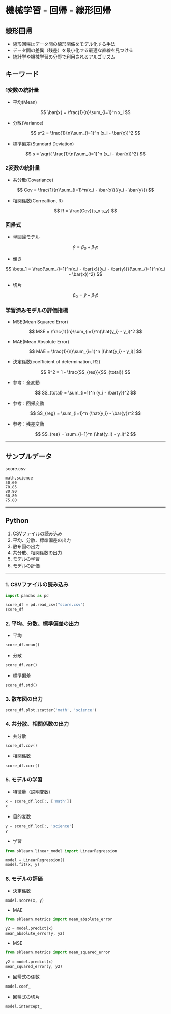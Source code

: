 # 機械学習 - 回帰 - 線形回帰

## 線形回帰

* 線形回帰はデータ間の線形関係をモデル化する手法
* データ間の差異（残差）を最小化する最適な直線を見つける
* 統計学や機械学習の分野で利用されるアルゴリズム

## キーワード

### 1変数の統計量

* 平均(Mean)

$$
\bar{x} = \frac{1}{n}\sum_{i=1}^n x_i
$$

* 分散(Variance)

$$
s^2 = \frac{1}{n}\sum_{i=1}^n (x_i - \bar{x})^2
$$

* 標準偏差(Standard Deviation)

$$
s = \sqrt{ \frac{1}{n}\sum_{i=1}^n (x_i - \bar{x})^2}
$$

### 2変数の統計量

* 共分散(Covariance)

$$
Cov = \frac{1}{n}\sum_{i=1}^n(x_i - \bar{x})({y_i - \bar{y}})
$$

* 相関係数(Correaltion, R)

$$
R = \frac{Cov}{s_x s_y}
$$

### 回帰式

* 単回帰モデル

$$
\hat{y} = \beta_0 + \beta_1 x
$$

* 傾き

$$
\beta_1 = \frac{\sum_{i=1}^n(x_i - \bar{x})(y_i - \bar{y})}{\sum_{i=1}^n(x_i - \bar{x})^2}
$$

* 切片

$$
\beta_0 = \bar{y} - \beta _1 \bar{x}
$$

### 学習済みモデルの評価指標

* MSE(Mean Squared Error)

$$
MSE = \frac{1}{n}\sum_{i=1}^n(\hat{y_i} - y_i)^2
$$

* MAE(Mean Absolute Error)

$$
MAE = \frac{1}{n}\sum_{i=1}^n |(\hat{y_i} - y_i)|
$$

* 決定係数(coefficient of determination, R2)

$$
R^2 = 1 - \frac{SS_{res}}{SS_{total}}
$$

* 参考：全変動

$$
SS_{total} = \sum_{i=1}^n (y_i - \bar{y})^2
$$

* 参考：回帰変動

$$
SS_{reg} = \sum_{i=1}^n (\hat{y_i} - \bar{y})^2
$$

* 参考：残差変動

$$
SS_{res} = \sum_{i=1}^n (\hat{y_i} - y_i)^2
$$

---

## サンプルデータ

score.csv

```csv
math,science
50,60
70,85
80,90
60,80
75,80
```

---

## Python

1. CSVファイルの読み込み
2. 平均、分散、標準偏差の出力
3. 散布図の出力
4. 共分散、相関係数の出力
5. モデルの学習
6. モデルの評価

---

### 1. CSVファイルの読み込み

```python
import pandas as pd

score_df = pd.read_csv("score.csv")
score_df
```

### 2. 平均、分散、標準偏差の出力

* 平均

```python
score_df.mean()
```

* 分散

```python
score_df.var()
```

* 標準偏差

```python
score_df.std()
```

### 3. 散布図の出力

```python
score_df.plot.scatter('math', 'science')
```

### 4. 共分散、相関係数の出力

* 共分散

```python
score_df.cov()
```

* 相関係数

```python
score_df.corr()
```

### 5. モデルの学習

* 特徴量（説明変数）

```python
x = score_df.loc[:, ['math']]
x
```

* 目的変数

```python
y = score_df.loc[:, 'science']
y
```

* 学習

```python
from sklearn.linear_model import LinearRegression

model = LinearRegression()
model.fit(x, y)
```

### 6. モデルの評価

* 決定係数

```python
model.score(x, y)
```

* MAE

```python
from sklearn.metrics import mean_absolute_error

y2 = model.predict(x)
mean_absolute_error(y, y2)
```

* MSE

```python
from sklearn.metrics import mean_squared_error

y2 = model.predict(x)
mean_squared_error(y, y2)
```

* 回帰式の係数

```python
model.coef_
```

* 回帰式の切片

```python
model.intercept_
```
